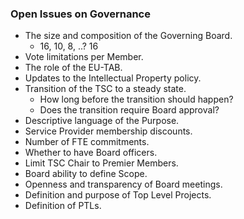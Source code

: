 
### Open Issues on Governance

- The size and composition of the Governing Board.
	- 16, 10, 8, ..? 16
- Vote limitations per Member.
- The role of the EU-TAB.
- Updates to the Intellectual Property policy.
- Transition of the TSC to a steady state.
	- How long before the transition should happen?
	- Does the transition require Board approval?
- Descriptive language of the Purpose.
- Service Provider membership discounts.
- Number of FTE commitments.
- Whether to have Board officers.
- Limit TSC Chair to Premier Members.
- Board ability to define Scope.
- Openness and transparency of Board meetings.
- Definition and purpose of Top Level Projects.
- Definition of PTLs.
